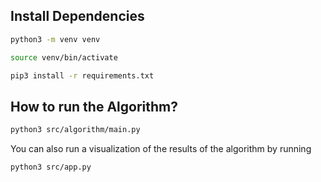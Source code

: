 ## Install Dependencies
```bash
python3 -m venv venv
```

```bash
source venv/bin/activate
```

```bash
pip3 install -r requirements.txt
```

## How to run the Algorithm?
```bash
python3 src/algorithm/main.py
```

You can also run a visualization of the results of the algorithm by running
```bash
python3 src/app.py
```
